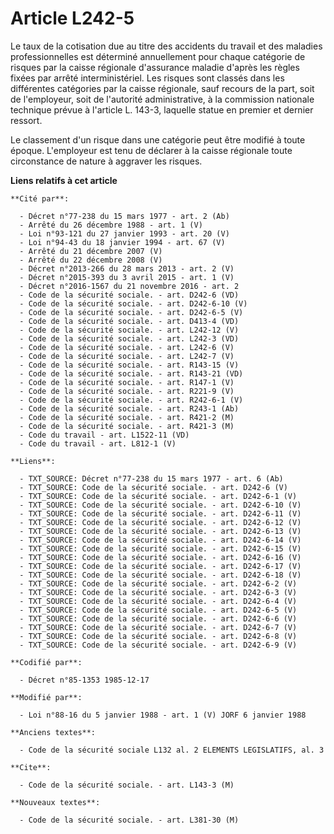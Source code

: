 # Article L242-5

Le taux de la cotisation due au titre des accidents du travail et des maladies professionnelles est déterminé annuellement
pour chaque catégorie de risques par la caisse régionale d'assurance maladie d'après les règles fixées par arrêté
interministériel. Les risques sont classés dans les différentes catégories par la caisse régionale, sauf recours de la part,
soit de l'employeur, soit de l'autorité administrative, à la commission nationale technique prévue à l'article L. 143-3,
laquelle statue en premier et dernier ressort. 

Le classement d'un risque dans une catégorie peut être modifié à toute époque. L'employeur est tenu de déclarer à la caisse
régionale toute circonstance de nature à aggraver les risques.

**Liens relatifs à cet article**

	**Cité par**:

	  - Décret n°77-238 du 15 mars 1977 - art. 2 (Ab)
	  - Arrêté du 26 décembre 1988 - art. 1 (V)
	  - Loi n°93-121 du 27 janvier 1993 - art. 20 (V)
	  - Loi n°94-43 du 18 janvier 1994 - art. 67 (V)
	  - Arrêté du 21 décembre 2007 (V)
	  - Arrêté du 22 décembre 2008 (V)
	  - Décret n°2013-266 du 28 mars 2013 - art. 2 (V)
	  - Décret n°2015-393 du 3 avril 2015 - art. 1 (V)
	  - Décret n°2016-1567 du 21 novembre 2016 - art. 2
	  - Code de la sécurité sociale. - art. D242-6 (VD)
	  - Code de la sécurité sociale. - art. D242-6-10 (V)
	  - Code de la sécurité sociale. - art. D242-6-5 (V)
	  - Code de la sécurité sociale. - art. D413-4 (VD)
	  - Code de la sécurité sociale. - art. L242-12 (V)
	  - Code de la sécurité sociale. - art. L242-3 (VD)
	  - Code de la sécurité sociale. - art. L242-6 (V)
	  - Code de la sécurité sociale. - art. L242-7 (V)
	  - Code de la sécurité sociale. - art. R143-15 (V)
	  - Code de la sécurité sociale. - art. R143-21 (VD)
	  - Code de la sécurité sociale. - art. R147-1 (V)
	  - Code de la sécurité sociale. - art. R221-9 (V)
	  - Code de la sécurité sociale. - art. R242-6-1 (V)
	  - Code de la sécurité sociale. - art. R243-1 (Ab)
	  - Code de la sécurité sociale. - art. R421-2 (M)
	  - Code de la sécurité sociale. - art. R421-3 (M)
	  - Code du travail - art. L1522-11 (VD)
	  - Code du travail - art. L812-1 (V)

	**Liens**:

	  - TXT_SOURCE: Décret n°77-238 du 15 mars 1977 - art. 6 (Ab)
	  - TXT_SOURCE: Code de la sécurité sociale. - art. D242-6 (V)
	  - TXT_SOURCE: Code de la sécurité sociale. - art. D242-6-1 (V)
	  - TXT_SOURCE: Code de la sécurité sociale. - art. D242-6-10 (V)
	  - TXT_SOURCE: Code de la sécurité sociale. - art. D242-6-11 (V)
	  - TXT_SOURCE: Code de la sécurité sociale. - art. D242-6-12 (V)
	  - TXT_SOURCE: Code de la sécurité sociale. - art. D242-6-13 (V)
	  - TXT_SOURCE: Code de la sécurité sociale. - art. D242-6-14 (V)
	  - TXT_SOURCE: Code de la sécurité sociale. - art. D242-6-15 (V)
	  - TXT_SOURCE: Code de la sécurité sociale. - art. D242-6-16 (V)
	  - TXT_SOURCE: Code de la sécurité sociale. - art. D242-6-17 (V)
	  - TXT_SOURCE: Code de la sécurité sociale. - art. D242-6-18 (V)
	  - TXT_SOURCE: Code de la sécurité sociale. - art. D242-6-2 (V)
	  - TXT_SOURCE: Code de la sécurité sociale. - art. D242-6-3 (V)
	  - TXT_SOURCE: Code de la sécurité sociale. - art. D242-6-4 (V)
	  - TXT_SOURCE: Code de la sécurité sociale. - art. D242-6-5 (V)
	  - TXT_SOURCE: Code de la sécurité sociale. - art. D242-6-6 (V)
	  - TXT_SOURCE: Code de la sécurité sociale. - art. D242-6-7 (V)
	  - TXT_SOURCE: Code de la sécurité sociale. - art. D242-6-8 (V)
	  - TXT_SOURCE: Code de la sécurité sociale. - art. D242-6-9 (V)

	**Codifié par**:

	  - Décret n°85-1353 1985-12-17

	**Modifié par**:

	  - Loi n°88-16 du 5 janvier 1988 - art. 1 (V) JORF 6 janvier 1988

	**Anciens textes**:

	  - Code de la sécurité sociale L132 al. 2 ELEMENTS LEGISLATIFS, al. 3

	**Cite**:

	  - Code de la sécurité sociale. - art. L143-3 (M)

	**Nouveaux textes**:

	  - Code de la sécurité sociale. - art. L381-30 (M)
